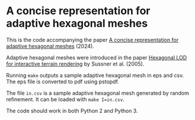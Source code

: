 # A concise representation for adaptive hexagonal meshes

This is the code accompanying the paper [A concise representation for adaptive hexagonal meshes](https://lhf.impa.br/ftp/papers/hex.pdf) (2024).

Adaptive hexagonal meshes were introduced in the paper [Hexagonal LOD for interactive terrain rendering](https://www.researchgate.net/publication/228673405) by Sussner et al. (2005).

Running `make` outputs a sample adaptive hexagonal mesh in eps and csv. The eps file is converted to pdf using pstopdf.

The file `in.csv` is a sample adaptive hexagonal mesh generated by random refinement. It can be loaded with `make I=in.csv`.

The code should work in both Python 2 and Python 3.

